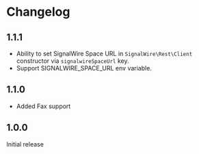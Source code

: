 # Changelog

## 1.1.1

- Ability to set SignalWire Space URL in `SignalWire\Rest\Client` constructor via `signalwireSpaceUrl` key.
- Support SIGNALWIRE_SPACE_URL env variable.

## 1.1.0

- Added Fax support

## 1.0.0

Initial release

